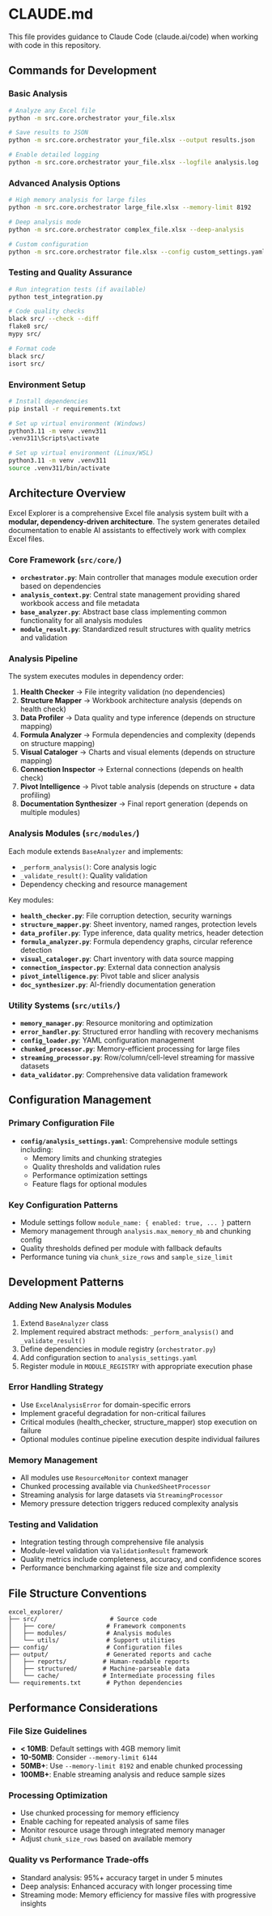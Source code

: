 # CLAUDE.md

This file provides guidance to Claude Code (claude.ai/code) when working with code in this repository.

## Commands for Development

### Basic Analysis
```bash
# Analyze any Excel file
python -m src.core.orchestrator your_file.xlsx

# Save results to JSON
python -m src.core.orchestrator your_file.xlsx --output results.json

# Enable detailed logging
python -m src.core.orchestrator your_file.xlsx --logfile analysis.log
```

### Advanced Analysis Options
```bash
# High memory analysis for large files
python -m src.core.orchestrator large_file.xlsx --memory-limit 8192

# Deep analysis mode
python -m src.core.orchestrator complex_file.xlsx --deep-analysis

# Custom configuration
python -m src.core.orchestrator file.xlsx --config custom_settings.yaml
```

### Testing and Quality Assurance
```bash
# Run integration tests (if available)
python test_integration.py

# Code quality checks
black src/ --check --diff
flake8 src/
mypy src/

# Format code
black src/
isort src/
```

### Environment Setup
```bash
# Install dependencies
pip install -r requirements.txt

# Set up virtual environment (Windows)
python3.11 -m venv .venv311
.venv311\Scripts\activate

# Set up virtual environment (Linux/WSL)
python3.11 -m venv .venv311
source .venv311/bin/activate
```

## Architecture Overview

Excel Explorer is a comprehensive Excel file analysis system built with a **modular, dependency-driven architecture**. The system generates detailed documentation to enable AI assistants to effectively work with complex Excel files.

### Core Framework (`src/core/`)

- **`orchestrator.py`**: Main controller that manages module execution order based on dependencies
- **`analysis_context.py`**: Central state management providing shared workbook access and file metadata
- **`base_analyzer.py`**: Abstract base class implementing common functionality for all analysis modules
- **`module_result.py`**: Standardized result structures with quality metrics and validation

### Analysis Pipeline

The system executes modules in dependency order:

1. **Health Checker** → File integrity validation (no dependencies)
2. **Structure Mapper** → Workbook architecture analysis (depends on health check)
3. **Data Profiler** → Data quality and type inference (depends on structure mapping)
4. **Formula Analyzer** → Formula dependencies and complexity (depends on structure mapping)
5. **Visual Cataloger** → Charts and visual elements (depends on structure mapping)
6. **Connection Inspector** → External connections (depends on health check)
7. **Pivot Intelligence** → Pivot table analysis (depends on structure + data profiling)
8. **Documentation Synthesizer** → Final report generation (depends on multiple modules)

### Analysis Modules (`src/modules/`)

Each module extends `BaseAnalyzer` and implements:
- `_perform_analysis()`: Core analysis logic
- `_validate_result()`: Quality validation
- Dependency checking and resource management

Key modules:
- **`health_checker.py`**: File corruption detection, security warnings
- **`structure_mapper.py`**: Sheet inventory, named ranges, protection levels
- **`data_profiler.py`**: Type inference, data quality metrics, header detection
- **`formula_analyzer.py`**: Formula dependency graphs, circular reference detection
- **`visual_cataloger.py`**: Chart inventory with data source mapping
- **`connection_inspector.py`**: External data connection analysis
- **`pivot_intelligence.py`**: Pivot table and slicer analysis
- **`doc_synthesizer.py`**: AI-friendly documentation generation

### Utility Systems (`src/utils/`)

- **`memory_manager.py`**: Resource monitoring and optimization
- **`error_handler.py`**: Structured error handling with recovery mechanisms
- **`config_loader.py`**: YAML configuration management
- **`chunked_processor.py`**: Memory-efficient processing for large files
- **`streaming_processor.py`**: Row/column/cell-level streaming for massive datasets
- **`data_validator.py`**: Comprehensive data validation framework

## Configuration Management

### Primary Configuration File
- **`config/analysis_settings.yaml`**: Comprehensive module settings including:
  - Memory limits and chunking strategies
  - Quality thresholds and validation rules
  - Performance optimization settings
  - Feature flags for optional modules

### Key Configuration Patterns
- Module settings follow `module_name: { enabled: true, ... }` pattern
- Memory management through `analysis.max_memory_mb` and chunking config
- Quality thresholds defined per module with fallback defaults
- Performance tuning via `chunk_size_rows` and `sample_size_limit`

## Development Patterns

### Adding New Analysis Modules
1. Extend `BaseAnalyzer` class
2. Implement required abstract methods: `_perform_analysis()` and `_validate_result()`
3. Define dependencies in module registry (`orchestrator.py`)
4. Add configuration section to `analysis_settings.yaml`
5. Register module in `MODULE_REGISTRY` with appropriate execution phase

### Error Handling Strategy
- Use `ExcelAnalysisError` for domain-specific errors
- Implement graceful degradation for non-critical failures
- Critical modules (health_checker, structure_mapper) stop execution on failure
- Optional modules continue pipeline execution despite individual failures

### Memory Management
- All modules use `ResourceMonitor` context manager
- Chunked processing available via `ChunkedSheetProcessor`
- Streaming analysis for large datasets via `StreamingProcessor`
- Memory pressure detection triggers reduced complexity analysis

### Testing and Validation
- Integration testing through comprehensive file analysis
- Module-level validation via `ValidationResult` framework
- Quality metrics include completeness, accuracy, and confidence scores
- Performance benchmarking against file size and complexity

## File Structure Conventions

```
excel_explorer/
├── src/                    # Source code
│   ├── core/              # Framework components
│   ├── modules/           # Analysis modules
│   └── utils/             # Support utilities
├── config/                # Configuration files
├── output/                # Generated reports and cache
│   ├── reports/          # Human-readable reports
│   ├── structured/       # Machine-parseable data
│   └── cache/            # Intermediate processing files
└── requirements.txt       # Python dependencies
```

## Performance Considerations

### File Size Guidelines
- **< 10MB**: Default settings with 4GB memory limit
- **10-50MB**: Consider `--memory-limit 6144`
- **50MB+**: Use `--memory-limit 8192` and enable chunked processing
- **100MB+**: Enable streaming analysis and reduce sample sizes

### Processing Optimization
- Use chunked processing for memory efficiency
- Enable caching for repeated analysis of same files
- Monitor resource usage through integrated memory manager
- Adjust `chunk_size_rows` based on available memory

### Quality vs Performance Trade-offs
- Standard analysis: 95%+ accuracy target in under 5 minutes
- Deep analysis: Enhanced accuracy with longer processing time
- Streaming mode: Memory efficiency for massive files with progressive insights